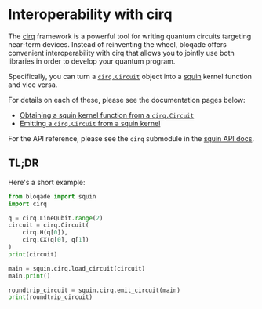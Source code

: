 # Interoperability with cirq

The [cirq](https://quantumai.google/cirq) framework is a powerful tool for writing quantum circuits targeting near-term devices.
Instead of reinventing the wheel, bloqade offers convenient interoperability with cirq that allows you to jointly use both libraries in order to develop your quantum program.

Specifically, you can turn a [`cirq.Circuit`](https://quantumai.google/reference/python/cirq/Circuit) object into a [squin](../dialects_and_kernels.md#squin) kernel function and vice versa.

For details on each of these, please see the documentation pages below:

* [Obtaining a squin kernel function from a `cirq.Circuit`](./cirq_to_squin.md)
* [Emitting a `cirq.Circuit` from a squin kernel](./squin_to_cirq.md)

For the API reference, please see the `cirq` submodule in the [squin API docs](../../reference/squin.md).

## TL;DR

Here's a short example:

```python
from bloqade import squin
import cirq

q = cirq.LineQubit.range(2)
circuit = cirq.Circuit(
    cirq.H(q[0]),
    cirq.CX(q[0], q[1])
)
print(circuit)

main = squin.cirq.load_circuit(circuit)
main.print()

roundtrip_circuit = squin.cirq.emit_circuit(main)
print(roundtrip_circuit)
```
